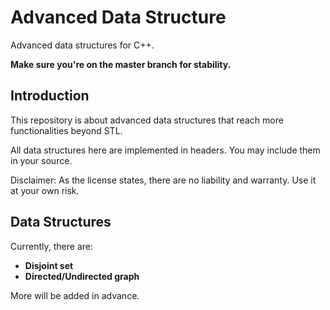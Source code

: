 # Advanced Data Structure

Advanced data structures for C++.

**Make sure you're on the master branch for stability.**

## Introduction

This repository is about advanced data structures that reach more functionalities beyond STL.

All data structures here are implemented in headers. You may include them in your source.

Disclaimer: As the license states, there are no liability and warranty. Use it at your own risk.

## Data Structures

Currently, there are:

- **Disjoint set**
- **Directed/Undirected graph**

More will be added in advance.
